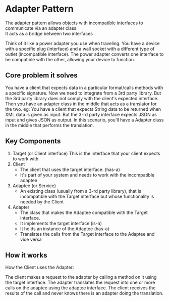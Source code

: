 # Adapter Pattern

The adapter pattern allows objects with incompatible interfaces to communicate via an adapter class.  
It acts as a bridge between two interfaces

Think of it like a power adapter you use when traveling. You have a device with a specific plug (interface) and a wall socket with a different type of outlet (incompatible interface). The power adapter converts one interface to be compatible with the other, allowing your device to function.

## Core problem it solves
You have a client that expects data in a particular format/calls methods with a specific signature. Now we need to integrate  from a 3rd party library. But the 3rd party library does not comply with the client's expected interface.
Then you have an adapter class in the middle that acts as a translator for the two.
eg: You have a client that expects String data to be returned when XML data is given as input. But the 3-rd party interface expects JSON as input and gives JSON as output.
In this scenario, you'll have a Adapter class in the middle that performs the translation.

## Key Components
1. Target (or Client interface)
    This is the interface that your client expects to work with
2. Client
   - The client that uses the target interface. (has-a)
   - It's part of your system and needs to work with the incompatible adaptee
3. Adaptee (or Service)
   - An existing class (usually from a 3-rd party library), that is incompatible with the Target interface but whose functionality is needed by the Client
4. Adapter
   - The class that makes the Adaptee compatible with the Target interface.
   - It implements the target interface (is-a)
   - It holds an instance of the Adaptee (has-a)
   - Translates the calls from the Target interface to the Adaptee and vice versa
   
## How it works
How the Client uses the Adapter:

The client makes a request to the adapter by calling a method on it using the target interface.
The adapter translates the request into one or more calls on the adaptee using the adaptee interface.
The client receives the results of the call and never knows there is an adapter doing the translation.